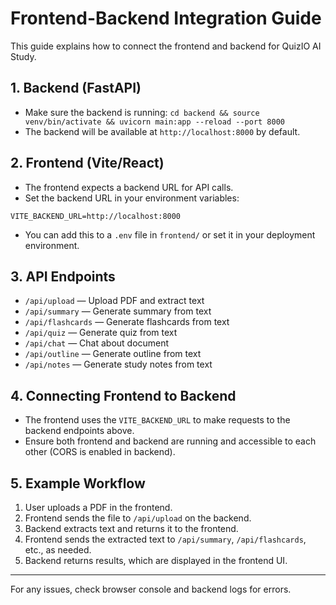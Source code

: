 # Frontend-Backend Integration Guide

This guide explains how to connect the frontend and backend for QuizIO AI Study.

## 1. Backend (FastAPI)
- Make sure the backend is running: `cd backend && source venv/bin/activate && uvicorn main:app --reload --port 8000`
- The backend will be available at `http://localhost:8000` by default.

## 2. Frontend (Vite/React)
- The frontend expects a backend URL for API calls.
- Set the backend URL in your environment variables:

```
VITE_BACKEND_URL=http://localhost:8000
```
- You can add this to a `.env` file in `frontend/` or set it in your deployment environment.

## 3. API Endpoints
- `/api/upload` — Upload PDF and extract text
- `/api/summary` — Generate summary from text
- `/api/flashcards` — Generate flashcards from text
- `/api/quiz` — Generate quiz from text
- `/api/chat` — Chat about document
- `/api/outline` — Generate outline from text
- `/api/notes` — Generate study notes from text

## 4. Connecting Frontend to Backend
- The frontend uses the `VITE_BACKEND_URL` to make requests to the backend endpoints above.
- Ensure both frontend and backend are running and accessible to each other (CORS is enabled in backend).

## 5. Example Workflow
1. User uploads a PDF in the frontend.
2. Frontend sends the file to `/api/upload` on the backend.
3. Backend extracts text and returns it to the frontend.
4. Frontend sends the extracted text to `/api/summary`, `/api/flashcards`, etc., as needed.
5. Backend returns results, which are displayed in the frontend UI.

---

For any issues, check browser console and backend logs for errors. 